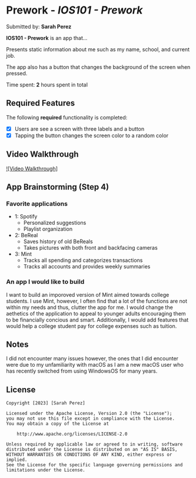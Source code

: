 # Prework - *IOS101 - Prework*

Submitted by: **Sarah Perez**

**IOS101 - Prework** is an app that... 

Presents static information about me such as my name, school, and current job. 

The app also has a button that changes the background of the screen when pressed. 

Time spent: **2** hours spent in total

## Required Features

The following **required** functionality is completed:

- [x] Users are see a screen with three labels and a button
- [x] Tapping the button changes the screen color to a random color
 
## Video Walkthrough

[![Video Walkthrough]]({https://www.loom.com/embed/5676dcd0c17f4a9e9e6eb29c208778d4?sid=4175117f-ec17-470a-968d-15bbb5fe6808} "Video Walkthrough of IOS101 - Prework Application")

## App Brainstorming (Step 4)

### Favorite applications
- 1: Spotify
    - Personalized suggestions
    - Playlist organization
- 2: BeReal
    - Saves history of old BeReals
    - Takes pictures with both front and backfacing cameras
- 3: Mint
    - Tracks all spending and categorizes transactions
    - Tracks all accounts and provides weekly summaries

### An app I would like to build

I want to build an imporoved version of Mint aimed towards college students. I use Mint, however, I often find that a lot of the functions are not within my needs and thus, clutter the app for me. I would change the aethetics of the application to appeal to younger adults encouraging them to be financially concious and smart. Additionally, I would add features that would help a college student pay for college expenses such as tuition. 

## Notes

I did not encounter many issues however, the ones that I did encounter were due to my unfamiliarity with macOS as I am a new macOS user who has recently switched from using WindowsOS for many years.

## License

    Copyright [2023] [Sarah Perez]

    Licensed under the Apache License, Version 2.0 (the "License");
    you may not use this file except in compliance with the License.
    You may obtain a copy of the License at

        http://www.apache.org/licenses/LICENSE-2.0

    Unless required by applicable law or agreed to in writing, software
    distributed under the License is distributed on an "AS IS" BASIS,
    WITHOUT WARRANTIES OR CONDITIONS OF ANY KIND, either express or implied.
    See the License for the specific language governing permissions and
    limitations under the License.
